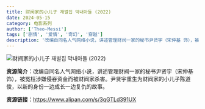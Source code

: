 ```yaml
---
title: 财阀家的小儿子 재벌집 막내아들 (2022)
date: 2024-05-15
category: 电影系列
author: ['Theo-Messi']
tags: ['剧情', '爱情', '奇幻', '穿越']
description: '改编自同名人气网络小说，讲述管理财阀一家的秘书尹贤宇（宋仲基 饰），被冤枉涉嫌侵吞资金而被财阀家杀害。尹贤宇重生为财阀家的小儿子陈道俊，以新的身份一边成长一边复仇的故事。'
---
```


![财阀家的小儿子 재벌집 막내아들 (2022)](https://p8.itc.cn/q_70/images03/20221024/13deb7fb89d24de5a2a6c103f7502310.jpeg)

**资源简介**：改编自同名人气网络小说，讲述管理财阀一家的秘书尹贤宇（宋仲基 饰），被冤枉涉嫌侵吞资金而被财阀家杀害。尹贤宇重生为财阀家的小儿子陈道俊，以新的身份一边成长一边复仇的故事。

**资源链接**：https://www.alipan.com/s/3qGTLd391UX
